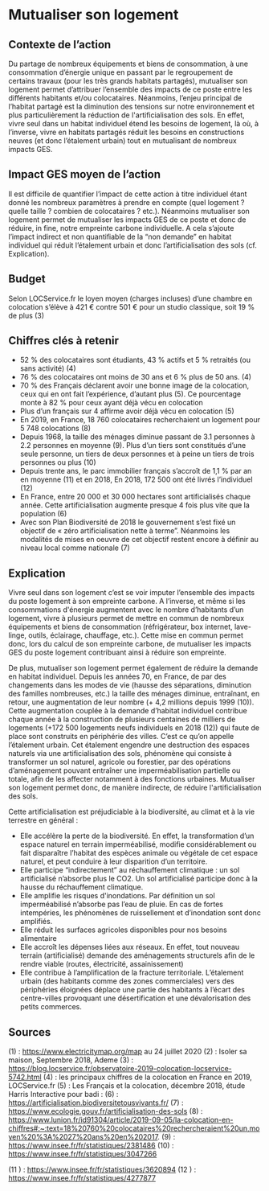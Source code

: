 # Mutualiser son logement

## Contexte de l’action
Du partage de nombreux équipements et biens de consommation, à une consommation d’énergie unique en passant par le regroupement de certains travaux (pour les très grands habitats partagés), mutualiser son logement permet d’attribuer l’ensemble des impacts de ce poste entre les différents habitants et/ou colocataires. Néanmoins, l’enjeu principal de l’habitat partagé est la diminution des tensions sur notre environnement et plus particulièrement la réduction de l'artificialisation des sols. En effet, vivre seul dans un habitat individuel étend les besoins de logement, là où, à l’inverse, vivre en habitats partagés réduit les besoins en constructions neuves (et donc l’étalement urbain) tout en mutualisant de nombreux impacts GES.

## Impact GES moyen de l’action
Il est difficile de quantifier l’impact de cette action à titre individuel étant donné les nombreux paramètres à prendre en compte (quel logement ? quelle taille ? combien de colocataires ? etc.). Néanmoins mutualiser son logement permet de mutualiser les impacts GES de ce poste et donc  de réduire, in fine, notre empreinte carbone individuelle.
A cela s’ajoute l’impact indirect et non quantifiable de la “non demande” en habitat individuel qui réduit l’étalement urbain et donc  l’artificialisation des sols (cf. Explication).

## Budget
Selon LOCService.fr le loyen moyen (charges incluses) d’une chambre en colocation s’élève à 421 € contre 501 € pour un studio classique, soit 19 % de plus (3)

## Chiffres clés à retenir
- 52 % des colocataires sont étudiants, 43 % actifs et 5 % retraités (ou sans activité) (4)
- 76 % des colocataires ont moins de 30 ans et 6 % plus de 50 ans. (4)
- 70 % des Français déclarent avoir une bonne image de la colocation, ceux qui en ont fait l’expérience, d’autant plus (5). Ce pourcentage monte à 82 % pour ceux ayant déjà vécu en colocation
- Plus d’un français sur 4 affirme avoir déjà vécu en colocation (5)
- En 2019, en France, 18 760 colocataires recherchaient un logement pour 5 748 colocations (8)
- Depuis 1968, la taille des ménages diminue passant de 3.1 personnes à 2.2 personnes en moyenne (9). Plus d’un tiers sont constitués d’une seule personne, un tiers de deux personnes et à peine un tiers de trois personnes ou plus (10) 
- Depuis trente ans, le parc immobilier français s’accroît de 1,1 % par an en moyenne (11) et en 2018, En 2018, 172 500 ont été livrés l’individuel (12)
- En France, entre 20 000 et 30 000 hectares sont artificialisés chaque année. Cette artificialisation augmente presque 4 fois plus vite que la population (6)
- Avec son  Plan Biodiversité de 2018 le gouvernement s’est fixé un objectif de « zéro artificialisation nette à terme”. Néanmoins les modalités de mises en oeuvre de cet objectif restent encore à définir au niveau local comme nationale (7)

## Explication
Vivre seul dans son logement c’est se voir imputer l’ensemble des impacts du poste logement à son empreinte carbone. A l’inverse, et même si les consommations d'énergie augmentent avec le nombre d’habitants d’un logement, vivre à plusieurs permet de mettre en commun de nombreux équipements et biens de consommation (réfrigérateur, box internet, lave-linge, outils, éclairage, chauffage, etc.). Cette mise en commun permet donc, lors du calcul de son empreinte carbone, de mutualiser les impacts GES du poste logement contribuant ainsi à réduire son empreinte.

De plus, mutualiser son logement permet également de réduire la demande en habitat individuel. Depuis les années 70, en France, de par des changements dans les modes de vie (hausse des séparations, diminution des familles nombreuses, etc.) la taille des ménages diminue, entraînant, en retour, une augmentation de leur nombre (+ 4,2 millions depuis 1999 (10)). Cette augmentation couplée à la demande d’habitat individuel contribue chaque année à la construction de plusieurs centaines de milliers de logements (+172 500 logements neufs individuels en 2018 (12)) qui faute de place sont construits en périphérie des villes. C’est ce qu’on appelle  l’étalement urbain. Cet étalement engendre une destruction des espaces naturels via une artificialisation des sols, phénomène qui consiste à transformer un sol naturel, agricole ou forestier, par des opérations d’aménagement pouvant entraîner une imperméabilisation partielle ou totale, afin de les affecter notamment à des fonctions urbaines. Mutualiser son logement permet donc, de manière indirecte, de réduire l'artificialisation des sols.

Cette artificialisation est préjudiciable à la biodiversité, au climat et à la vie terrestre en général :
- Elle accélère la perte de la biodiversité. En effet, la transformation d’un espace naturel en terrain imperméabilisé, modifie considérablement ou fait disparaître l’habitat des espèces animale ou végétale de cet espace naturel, et peut conduire à leur disparition d’un territoire.
- Elle participe “indirectement” au réchauffement climatique : un sol artificialisé n’absorbe plus le CO2. Un sol artificialisé participe donc à la hausse du réchauffement climatique.
- Elle amplifie les risques d'inondations. Par définition un sol imperméabilisé n’absorbe pas l’eau de pluie. En cas de fortes intempéries, les phénomènes de ruissellement et d’inondation sont donc amplifiés.
- Elle réduit les surfaces agricoles disponibles pour nos besoins alimentaire
- Elle accroît les dépenses liées aux réseaux. En effet, tout nouveau terrain (artificialisé) demande des aménagements structurels afin de le rendre viable (routes, électricité, assainissement)
- Elle contribue à l’amplification de la fracture territoriale. L’étalement urbain (des habitants comme des zones commerciales) vers des périphéries éloignées déplace une partie des habitants à l’écart des centre-villes provoquant une désertification et une dévalorisation des petits commerces.

## Sources
(1) : https://www.electricitymap.org/map au 24 juillet 2020 
(2) : Isoler sa maison, Septembre 2018, Ademe
(3) : https://blog.locservice.fr/observatoire-2019-colocation-locservice-5742.html 
(4) : les principaux chiffres de la colocation en France en 2019, LOCService.fr 
(5) : Les Français et la colocation, décembre 2018, étude Harris Interactive pour badi : 
(6) : https://artificialisation.biodiversitetousvivants.fr/ 
(7) : https://www.ecologie.gouv.fr/artificialisation-des-sols 
(8) : https://www.lunion.fr/id91304/article/2019-09-05/la-colocation-en-chiffres#:~:text=18%20760%20colocataires%20rechercheraient%20un,moyen%20%3A%2027%20ans%20en%202017. 
(9) : https://www.insee.fr/fr/statistiques/2381486 
(10) : https://www.insee.fr/fr/statistiques/3047266 

(11 ) : https://www.insee.fr/fr/statistiques/3620894 
(12 ) : https://www.insee.fr/fr/statistiques/4277877 
